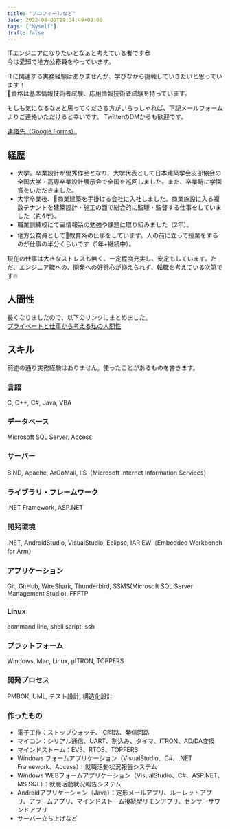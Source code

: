 ```yaml
---
title: "プロフィールなど"
date: 2022-08-09T19:34:49+09:00
tags: ["Myself"]
draft: false
---
```

ITエンジニアになりたいとなぁと考えている者です😎  
今は愛知で地方公務員をやっています。  

ITに関連する実務経験はありませんが、学びながら挑戦していきたいと思っています！  
📘資格は基本情報技術者試験、応用情報技術者試験を持っています。  

もしも気になるなぁと思ってくださる方がいらっしゃれば、下記メールフォームよりご連絡いただけると幸いです。
TwitterのDMからも歓迎です。

[連絡先（Google Forms）](https://docs.google.com/forms/d/e/1FAIpQLSdsFw4jCJzzFd8mXAabFBG0aXVgvqWjX0sDfHOTXnUcXpmWlg/viewform?usp=sf_link)
## 経歴
- 大学。卒業設計が優秀作品となり、大学代表として日本建築学会支部協会の全国大学・高専卒業設計展示会で全国を巡回しました。また、卒業時に学園賞をいただきました。
- 大学卒業後、🏬商業建築を手掛ける会社に入社しました。商業施設に入る複数テナントを建築設計・施工の面で総合的に監理・監督する仕事をしていました（約4年）。
- 職業訓練校にて💻情報系の勉強や課題に取り組みました（2年）。
- 地方公務員として🏫教育系の仕事をしています。人の前に立って授業をするのが仕事の半分くらいです（1年+継続中）。

現在の仕事は大きなストレスも無く、一定程度充実し、安定もしています。ただ、エンジニア職への、開発への好奇心が抑えられず、転職を考えている次第です🔥  

## 人間性
長くなりましたので、以下のリンクにまとめました。  
[プライベートと仕事から考える私の人間性](/fixed/humanity_private_work/)

## スキル
前述の通り実務経験はありません。使ったことがあるものを書きます。  
### 言語
C, C++, C#, Java, VBA
### データベース
Microsoft SQL Server, Access
### サーバー
BIND, Apache, ArGoMail, IIS（Microsoft Internet Information Services）
### ライブラリ・フレームワーク
.NET Framework, ASP.NET
### 開発環境
.NET, AndroidStudio, VisualStudio, Eclipse, IAR EW（Embedded Workbench for Arm）
### アプリケーション
Git, GitHub, WireShark, Thunderbird, SSMS(Microsoft SQL Server Management Studio), FFFTP
### Linux
command line, shell script, ssh
### プラットフォーム
Windows, Mac, Linux, μITRON, TOPPERS
### 開発プロセス
PMBOK, UML, テスト設計, 構造化設計
### 作ったもの
- 電子工作：ストップウォッチ、IC回路、発信回路
- マイコン：シリアル通信、UART、割込み、タイマ、ITRON、AD/DA変換
- マインドストーム：EV3、RTOS、TOPPERS
- Windows フォームアプリケーション（VisualStudio、C#、.NET Framework、Access）：就職活動状況報告システム
- Windows WEBフォームアプリケーション（VisualStudio、C#、ASP.NET、MS SQL）：就職活動状況報告システム
- Androidアプリケーション（Java）：定形メールアプリ、ルーレットアプリ、アラームアプリ、マインドストーム接続型リモンアプリ、センサーサウンドアプリ
- サーバー立ち上げなど